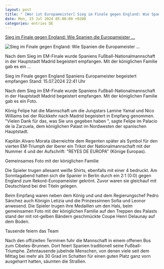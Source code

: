 ```yaml
---
layout: post
title: " [Wer ist Europameister] Sieg im Finale gegen England: Wie Spanien die Europameister ..."
date: Mon, 15 Jul 2024 05:00:00 +0200
categories: entries DE
---
```

[Sieg im Finale gegen England: Wie Spanien die Europameister ...](https://www.sportschau.de/fussball/uefa-euro-2024/spaniens-europameister-begeistert-empfangen,em-spanien-feier-100.html)

![Sieg im Finale gegen England: Wie Spanien die Europameister ...](https://images.sportschau.de/image/8f923a71-9315-4fb7-8ad8-5f20caa8cde4/AAABkLe1DZ0/AAABjwnlFvA/16x9-1280/spanien-koenig-100.jpg)

Nach dem Sieg im EM-Finale wurde Spaniens Fußball-Nationalmannschaft in der Hauptstadt Madrid begeistert empfangen. Mit der königlichen Familie gab es ein ...

Sieg im Finale gegen England Spaniens Europameister begeistert empfangen Stand: 15.07.2024 22:41 Uhr

Nach dem Sieg im EM-Finale wurde Spaniens Fußball-Nationalmannschaft in der Hauptstadt Madrid begeistert empfangen. Mit der königlichen Familie gab es ein Foto.

König Felipe hat die Mannschaft um die Jungstars Lamine Yamal und Nico Williams bei der Rückkehr nach Madrid begeistert in Empfang genommen. "Vielen Dank für das, was Sie uns gegeben haben ", sagte Felipe im Palacio de la Zarzuela, dem königlichen Palast im Nordwesten der spanischen Hauptstadt.

Kapitän Alvaro Morata überreichte dem Regenten später als Symbol für den vierten EM-Triumph der Iberer ein Trikot der Nationalmannschaft mit der Nummer 4 und der Aufschrift: "REYES DE EUROPA" (Könige Europas).

Gemeinsames Foto mit der königlichen Familie

Die Spieler trugen allesamt weiße Shirts, ebenfalls mit einer 4 bedruckt. Am Sonntagabend hatten sich die Spanier in Berlin durch ein 2:1 (0:0) gegen England zum Rekord-Europameister gekrönt. Zuvor waren sie gleichauf mit Deutschland bei drei Titeln gelegen.

Beim Empfang waren neben dem König und und dem Regierungschef Pedro Sánchez auch Königin Letizia und die Prinzessinnen Sofia und Leonor anwesend. Die Spieler trugen ihre Medaillen um den Hals, beim gemeinsamen Foto mit der königlichen Familie auf den Treppen des Palasts stand der mit rot-gelben Bändern geschmückte Coupe Henri Delaunay auf dem Boden.

Tausende feiern das Team

Nach den offiziellen Terminen fuhr die Mannschaft in einem offenen Bus zum Cibeles-Brunnen. Dort feiert Spanien traditionell seine Fußball-Triumphe. Zehntausende jubelnde Menschen, von denen viele seit dem Mittag bei mehr als 30 Grad im Schatten für einen guten Platz ganz vorn ausgeharrt hatten, säumten die Straßen.

